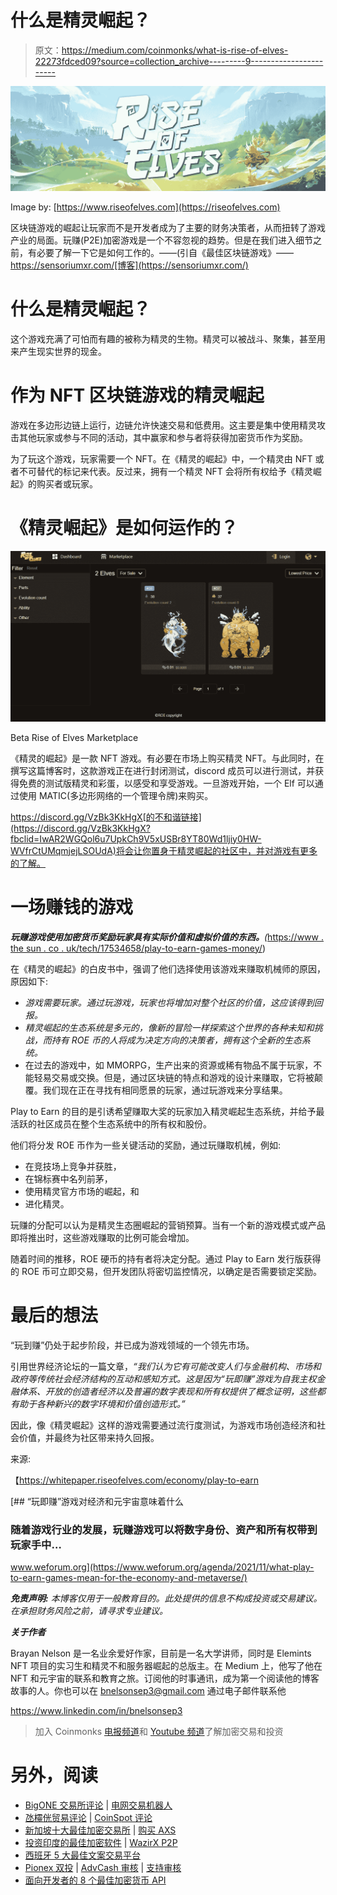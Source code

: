 # 什么是精灵崛起？

> 原文：<https://medium.com/coinmonks/what-is-rise-of-elves-22273fdced09?source=collection_archive---------9----------------------->

![](img/ee67d511dc8da1c93a90fd05074e33ea.png)

Image by: [https://www.riseofelves.com](https://riseofelves.com)

区块链游戏的崛起让玩家而不是开发者成为了主要的财务决策者，从而扭转了游戏产业的局面。玩赚(P2E)加密游戏是一个不容忽视的趋势。但是在我们进入细节之前，有必要了解一下它是如何工作的。——(引自《最佳区块链游戏》——https://sensoriumxr.com/[博客](https://sensoriumxr.com/)

# 什么是精灵崛起？

这个游戏充满了可怕而有趣的被称为精灵的生物。精灵可以被战斗、聚集，甚至用来产生现实世界的现金。

# 作为 NFT 区块链游戏的精灵崛起

游戏在多边形边链上运行，边链允许快速交易和低费用。这主要是集中使用精灵攻击其他玩家或参与不同的活动，其中赢家和参与者将获得加密货币作为奖励。

为了玩这个游戏，玩家需要一个 NFT。在《精灵的崛起》中，一个精灵由 NFT 或者不可替代的标记来代表。反过来，拥有一个精灵 NFT 会将所有权给予《精灵崛起》的购买者或玩家。

# 《精灵崛起》是如何运作的？

![](img/5c397c100ea1e104edf9f24f4e161386.png)

Beta Rise of Elves Marketplace

《精灵的崛起》是一款 NFT 游戏。有必要在市场上购买精灵 NFT。与此同时，在撰写这篇博客时，这款游戏正在进行封闭测试，discord 成员可以进行测试，并获得免费的测试版精灵和彩蛋，以感受和享受游戏。一旦游戏开始，一个 Elf 可以通过使用 MATIC(多边形网络的一个管理令牌)来购买。

https://discord.gg/VzBk3KkHgX[的不和谐链接](https://discord.gg/VzBk3KkHgX?fbclid=IwAR2WGQol6u7UpkCh9V5xUSBr8YT80Wd1ljiy0HW-WVfrCtUMqmjejLSOUdA)将会让你置身于精灵崛起的社区中，并对游戏有更多的了解。

# 一场赚钱的游戏

***玩赚游戏使用加密货币奖励玩家具有实际价值和虚拟价值的东西。****(*[https://www . the sun . co . uk/tech/17534658/play-to-earn-games-money/](https://www.thesun.co.uk/tech/17534658/play-to-earn-games-money/))

在《精灵的崛起》的白皮书中，强调了他们选择使用该游戏来赚取机械师的原因，原因如下:

*   *游戏需要玩家。通过玩游戏，玩家也将增加对整个社区的价值，这应该得到回报。*
*   *精灵崛起的生态系统是多元的，像新的冒险一样探索这个世界的各种未知和挑战，而持有 ROE 币的人将成为决定方向的决策者，拥有这个全新的生态系统。*
*   在过去的游戏中，如 MMORPG，生产出来的资源或稀有物品不属于玩家，不能轻易交易或交换。但是，通过区块链的特点和游戏的设计来赚取，它将被颠覆。我们现在正在寻找有相同愿景的玩家，通过玩游戏来分享结果。

Play to Earn 的目的是引诱希望赚取大奖的玩家加入精灵崛起生态系统，并给予最活跃的社区成员在整个生态系统中的所有权和股份。

他们将分发 ROE 币作为一些关键活动的奖励，通过玩赚取机械，例如:

*   在竞技场上竞争并获胜，
*   在锦标赛中名列前茅，
*   使用精灵官方市场的崛起，和
*   进化精灵。

玩赚的分配可以认为是精灵生态圈崛起的营销预算。当有一个新的游戏模式或产品即将推出时，这些游戏赚取的比例可能会增加。

随着时间的推移，ROE 硬币的持有者将决定分配。通过 Play to Earn 发行版获得的 ROE 币可立即交易，但开发团队将密切监控情况，以确定是否需要锁定奖励。

# 最后的想法

“玩到赚”仍处于起步阶段，并已成为游戏领域的一个领先市场。

引用世界经济论坛的一篇文章，*“我们认为它有可能改变人们与金融机构、市场和政府等传统社会经济结构的互动和感知方式。这是因为“玩即赚”游戏为自我主权金融体系、开放的创造者经济以及普遍的数字表现和所有权提供了概念证明，这些都有助于各种新兴的数字环境和价值创造形式。”*

因此，像《精灵崛起》这样的游戏需要通过流行度测试，为游戏市场创造经济和社会价值，并最终为社区带来持久回报。

来源:

【https://whitepaper.riseofelves.com/economy/play-to-earn 

[](https://www.weforum.org/agenda/2021/11/what-play-to-earn-games-mean-for-the-economy-and-metaverse/) [## “玩即赚”游戏对经济和元宇宙意味着什么

### 随着游戏行业的发展，玩赚游戏可以将数字身份、资产和所有权带到玩家手中…

www.weforum.org](https://www.weforum.org/agenda/2021/11/what-play-to-earn-games-mean-for-the-economy-and-metaverse/) 

***免责声明:*** *本博客仅用于一般教育目的。此处提供的信息不构成投资或交易建议。在承担财务风险之前，请寻求专业建议。*

***关于作者***

Brayan Nelson 是一名业余爱好作家，目前是一名大学讲师，同时是 Elemints NFT 项目的实习生和精灵不和服务器崛起的总版主。在 Medium 上，他写了他在 NFT 和元宇宙的联系和教育之旅。订阅他的时事通讯，成为第一个阅读他的博客故事的人。你也可以在 bnelsonsep3@gmail.com 通过电子邮件联系他

https://www.linkedin.com/in/bnelsonsep3

> 加入 Coinmonks [电报频道](https://t.me/coincodecap)和 [Youtube 频道](https://www.youtube.com/c/coinmonks/videos)了解加密交易和投资

# 另外，阅读

*   [BigONE 交易所评论](/coinmonks/bigone-exchange-review-64705d85a1d4) | [电网交易机器人](https://coincodecap.com/grid-trading)
*   [氹欞侊贸易评论](https://coincodecap.com/anny-trade-review) | [CoinSpot 评论](https://coincodecap.com/coinspot-review)
*   [新加坡十大最佳加密交易所](https://coincodecap.com/crypto-exchange-in-singapore) | [购买 AXS](https://coincodecap.com/buy-axs-token)
*   [投资印度的最佳加密软件](https://coincodecap.com/best-crypto-to-invest-in-india-in-2021) | [WazirX P2P](https://coincodecap.com/wazirx-p2p)
*   [西班牙 5 大最佳文案交易平台](https://coincodecap.com/copy-trading-spain)
*   [Pionex 双投](https://coincodecap.com/pionex-dual-investment) | [AdvCash 审核](https://coincodecap.com/advcash-review) | [支持审核](https://coincodecap.com/uphold-review)
*   [面向开发者的 8 个最佳加密货币 API](https://coincodecap.com/best-cryptocurrency-apis)